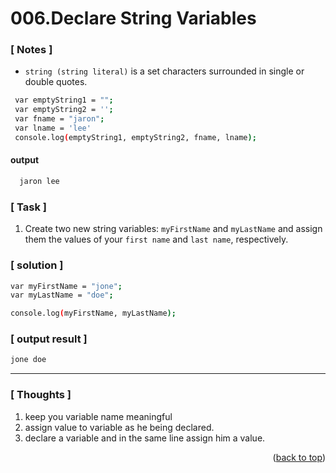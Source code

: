 <a name="topage"></a>

# 006.Declare String Variables

### [ Notes ]
  * `string (string literal)` is a set characters surrounded in single or double quotes.


```sh
 var emptyString1 = "";
 var emptyString2 = '';
 var fname = "jaron";
 var lname = 'lee'
 console.log(emptyString1, emptyString2, fname, lname);

```
#### output
```sh
  jaron lee
```

### [ Task ]
  1. Create two new string variables: `myFirstName` and `myLastName` and assign them the values of your `first name` and `last name`, respectively.

### [ solution ]

```sh
var myFirstName = "jone";
var myLastName = "doe";

console.log(myFirstName, myLastName);
```

### [ output result ]

```sh
jone doe
```

-----

### [ Thoughts ]

  1. keep you variable name meaningful
  2. assign value to variable as he being declared.
  3. declare a variable and in the same line assign him a value.

<p align="right">(<a href="#topage">back to top</a>)</p>
<br/>
<br/>
